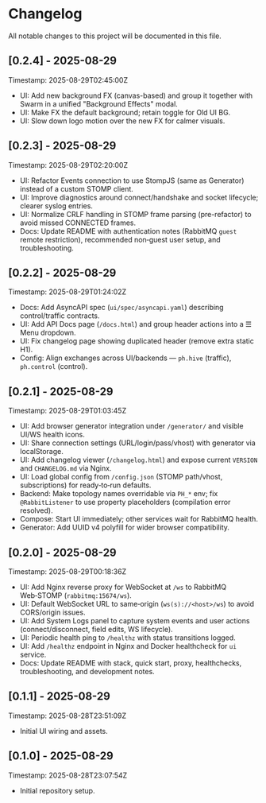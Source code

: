 # Changelog

All notable changes to this project will be documented in this file.

## [0.2.4] - 2025-08-29
Timestamp: 2025-08-29T02:45:00Z

- UI: Add new background FX (canvas-based) and group it together with Swarm in a unified "Background Effects" modal.
- UI: Make FX the default background; retain toggle for Old UI BG.
- UI: Slow down logo motion over the new FX for calmer visuals.

## [0.2.3] - 2025-08-29
Timestamp: 2025-08-29T02:20:00Z

- UI: Refactor Events connection to use StompJS (same as Generator) instead of a custom STOMP client.
- UI: Improve diagnostics around connect/handshake and socket lifecycle; clearer syslog entries.
- UI: Normalize CRLF handling in STOMP frame parsing (pre-refactor) to avoid missed CONNECTED frames.
- Docs: Update README with authentication notes (RabbitMQ `guest` remote restriction), recommended non‑guest user setup, and troubleshooting.

## [0.2.2] - 2025-08-29
Timestamp: 2025-08-29T01:24:02Z

- Docs: Add AsyncAPI spec (`ui/spec/asyncapi.yaml`) describing control/traffic contracts.
- UI: Add API Docs page (`/docs.html`) and group header actions into a ☰ Menu dropdown.
- UI: Fix changelog page showing duplicated header (remove extra static H1).
- Config: Align exchanges across UI/backends — `ph.hive` (traffic), `ph.control` (control).

## [0.2.1] - 2025-08-29
Timestamp: 2025-08-29T01:03:45Z

- UI: Add browser generator integration under `/generator/` and visible UI/WS health icons.
- UI: Share connection settings (URL/login/pass/vhost) with generator via localStorage.
- UI: Add changelog viewer (`/changelog.html`) and expose current `VERSION` and `CHANGELOG.md` via Nginx.
- UI: Load global config from `/config.json` (STOMP path/vhost, subscriptions) for ready‑to‑run defaults.
- Backend: Make topology names overridable via `PH_*` env; fix `@RabbitListener` to use property placeholders (compilation error resolved).
- Compose: Start UI immediately; other services wait for RabbitMQ health.
- Generator: Add UUID v4 polyfill for wider browser compatibility.

## [0.2.0] - 2025-08-29
Timestamp: 2025-08-29T00:18:36Z

- UI: Add Nginx reverse proxy for WebSocket at `/ws` to RabbitMQ Web‑STOMP (`rabbitmq:15674/ws`).
- UI: Default WebSocket URL to same‑origin (`ws(s)://<host>/ws`) to avoid CORS/origin issues.
- UI: Add System Logs panel to capture system events and user actions (connect/disconnect, field edits, WS lifecycle).
- UI: Periodic health ping to `/healthz` with status transitions logged.
- UI: Add `/healthz` endpoint in Nginx and Docker healthcheck for `ui` service.
- Docs: Update README with stack, quick start, proxy, healthchecks, troubleshooting, and development notes.

## [0.1.1] - 2025-08-29
Timestamp: 2025-08-28T23:51:09Z

- Initial UI wiring and assets.

## [0.1.0] - 2025-08-29
Timestamp: 2025-08-28T23:07:54Z

- Initial repository setup.
